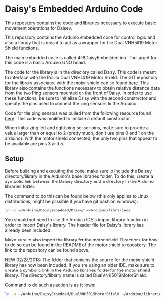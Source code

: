 # Daisy's Embedded Arduino Code
This repository contains the code and libraries necessary to execute basic movement operations for Daisey.

This repository contains the Arduino embedded code for control logic and also a library that is meant to act as a wrapper for the Dual VNH5019 Motor Shield functions.

The main embedded code is called 408DaisyEmbedded.ino. The target for this code is a basic Arduino UNO board.

The code for the library is in the directory called Daisy. This code is meant to interface with the Pololu Dual VNH5019 Motor Shield. The GIT repository for the library associated with the motor shield can be found [here](https://github.com/pololu/dual-vnh5019-motor-shield). This library also contains the functions necessary to obtain relative distance data from the two Ping sensors mounted on the front of Daisy. In order to use these functions, be sure to initialize Daisy with the second constructor and specify the pins used to connect the ping sensors to the Arduino.

Code for the ping sensors was pulled from the following resource found [here](https://playground.arduino.cc/Code/NewPing). This code was modified to include a default constructor.

When initializing left and right ping sensor pins, make sure to provide a value larger than or equal to 2 (pretty much, don't use pins 0 and 1 on the arduino).
With the motor shield connected, the only two pins that appear to be available are pins 3 and 5.

## Setup
Before building and executing the code, make sure to include the Daisey directory/library in the Arduino's base libraries folder. To do this, create a symbolic link between the Daisey directory and a directory in the Arduino libraries folder.

The command to do this can be found below (this only applies to Linux distributions, might be possible if you have git bash on windows):
```bash
ln -s ~/Arduino/DaisyEmbedded/Daisy/ ~/Arduino/libraries/
```
You should not need to use the Arduino IDE's import library function in order to import Daisy's library. The header file for Daisy's library has already been included.

Make sure to also import the library for the motor shield. Directions for how to do so can be found in the README of the motor shield's repository. The link to the repository can be found above.

NEW 02/28/2018: The folder that contains the source for the motor shield library has now been included. If you are using an older IDE, make sure to create a symbolic link in the Arduino libraries folder for the motor shield library. The directory/library name is called DualVNH5019MotorShield.

Command to do such as action is as follows:
```bash
ln -s ~/Arduino/DaisyEmbedded/DualVNH5019MotorShield ~/Arduino/libraries
```

